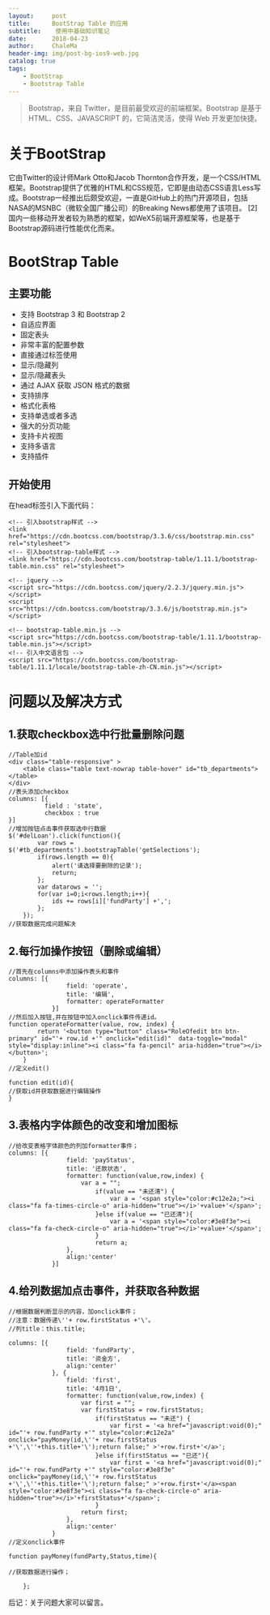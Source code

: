 ```yaml
---
layout:     post
title:      BootStrap Table 的应用
subtitle:    使用中基础知识笔记
date:       2018-04-23
author:     ChaleMa
header-img: img/post-bg-ios9-web.jpg
catalog: true
tags:
    - BootStrap
    - Bootstrap Table
---
```

>Bootstrap，来自 Twitter，是目前最受欢迎的前端框架。Bootstrap 是基于 HTML、CSS、JAVASCRIPT 的，它简洁灵活，使得 Web 开发更加快捷。

# 关于BootStrap

它由Twitter的设计师Mark Otto和Jacob Thornton合作开发，是一个CSS/HTML框架。Bootstrap提供了优雅的HTML和CSS规范，它即是由动态CSS语言Less写成。Bootstrap一经推出后颇受欢迎，一直是GitHub上的热门开源项目，包括NASA的MSNBC（微软全国广播公司）的Breaking News都使用了该项目。 [2]  国内一些移动开发者较为熟悉的框架，如WeX5前端开源框架等，也是基于Bootstrap源码进行性能优化而来。

# BootStrap Table
## 主要功能
- 支持 Bootstrap 3 和 Bootstrap 2
- 自适应界面
- 固定表头
- 非常丰富的配置参数
- 直接通过标签使用
- 显示/隐藏列
- 显示/隐藏表头
- 通过 AJAX 获取 JSON 格式的数据
- 支持排序
- 格式化表格
- 支持单选或者多选
- 强大的分页功能
- 支持卡片视图
- 支持多语言
- 支持插件

## 开始使用
在head标签引入下面代码：
```
<!-- 引入bootstrap样式 -->
<link href="https://cdn.bootcss.com/bootstrap/3.3.6/css/bootstrap.min.css" rel="stylesheet">
<!-- 引入bootstrap-table样式 -->
<link href="https://cdn.bootcss.com/bootstrap-table/1.11.1/bootstrap-table.min.css" rel="stylesheet">

<!-- jquery -->
<script src="https://cdn.bootcss.com/jquery/2.2.3/jquery.min.js"></script>
<script src="https://cdn.bootcss.com/bootstrap/3.3.6/js/bootstrap.min.js"></script>

<!-- bootstrap-table.min.js -->
<script src="https://cdn.bootcss.com/bootstrap-table/1.11.1/bootstrap-table.min.js"></script>
<!-- 引入中文语言包 -->
<script src="https://cdn.bootcss.com/bootstrap-table/1.11.1/locale/bootstrap-table-zh-CN.min.js"></script>
```
# 问题以及解决方式
## 1.获取checkbox选中行批量删除问题
```
//Table加id
<div class="table-responsive" >
    <table class="table text-nowrap table-hover" id="tb_departments"></table>
</div>
//表头添加checkbox
columns: [{
          field : 'state',
          checkbox : true
}]
//增加按钮点击事件获取选中行数据
$('#delLoan').click(function(){
        var rows = $('#tb_departments').bootstrapTable('getSelections');
        if(rows.length == 0){
            alert('请选择要删除的记录');
            return;
        };
        var datarows = '';
        for(var i=0;i<rows.length;i++){
            ids += rows[i]['fundParty'] +',';
        };
    });
//获取数据完成问题解决
```
## 2.每行加操作按钮（删除或编辑）
```
//首先在columns中添加操作表头和事件
columns: [{
                field: 'operate',
                title: '编辑',
                formatter: operateFormatter
            }]
//然后加入按钮,并在按钮中加入onclick事件传递id。
function operateFormatter(value, row, index) {
        return '<button type="button" class="RoleOfedit btn btn-primary" id="'+ row.id +'" onclick="edit(id)"  data-toggle="modal" style="display:inline"><i class="fa fa-pencil" aria-hidden="true"></i></button>';
    }
//定义edit()
 
function edit(id){
//获取id并获取数据进行编辑操作
}
```
## 3.表格内字体颜色的改变和增加图标
```
//给改变表格字体颜色的列加formatter事件；
columns: [{
                field: 'payStatus',
                title: '还款状态',
                formatter: function(value,row,index) {
                    var a = "";  
                        if(value == "未还清") {  
                            var a = '<span style="color:#c12e2a;"><i class="fa fa-times-circle-o" aria-hidden="true"></i>'+value+'</span>';  
                        }else if(value == "已还清"){  
                            var a = '<span style="color:#3e8f3e"><i class="fa fa-check-circle-o" aria-hidden="true"></i>'+value+'</span>';  
                        }  
                        return a;  
                },
                align:'center'
            }]

```
## 4.给列数据加点击事件，并获取各种数据
```
//根据数据判断显示的内容，加onclick事件；
//注意：数据传递\''+ row.firstStatus +'\'。
//列title：this.title;
 
columns: [{
                field: 'fundParty',
                title: '资金方',
                align:'center'
            }, {
                field: 'first',
                title: '4月1日',
                formatter: function(value,row,index) {
                    var first = "";
                    var firstStatus = row.firstStatus;
                        if(firstStatus == "未还") {  
                            var first = '<a href="javascript:void(0);" id="'+ row.fundParty +'" style="color:#c12e2a" onclick="payMoney(id,\''+ row.firstStatus +'\',\''+this.title+'\');return false;" >'+row.first+'</a>';  
                        }else if(firstStatus == "已还"){  
                            var first = '<a href="javascript:void(0);" id="'+ row.fundParty +'" style="color:#3e8f3e" onclick="payMoney(id,\''+ row.firstStatus +'\',\''+this.title+'\');return false;" >'+row.first+'</a><span style="color:#3e8f3e"><i class="fa fa-check-circle-o" aria-hidden="true"></i>'+firstStatus+'</span>';  
                        } 
                    return first;  
                },
                align:'center'
            }
//定义onclick事件

function payMoney(fundParty,Status,time){

//获取数据进行操作；

    };          
```
后记：关于问题大家可以留言。



